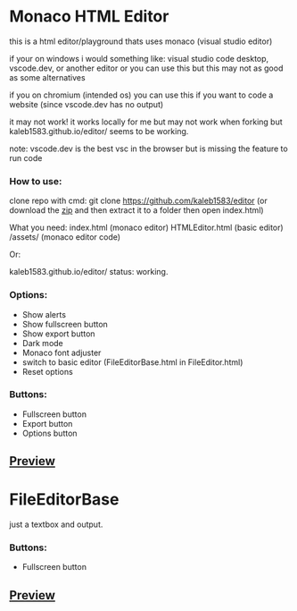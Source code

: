 # Monaco HTML Editor

this is a html editor/playground thats uses monaco (visual studio editor)

if your on windows
  i would something like: visual studio code desktop, vscode.dev, or another editor
  or you can use this but this may not as good as some alternatives

if you on chromium (intended os)
  you can use this if you want to code a website (since vscode.dev has no output)

it may not work! it works locally for me but may not work when forking but kaleb1583.github.io/editor/ seems to be working.

note: vscode.dev is the best vsc in the browser but is missing the feature to run code

### How to use:

clone repo with cmd: git clone https://github.com/kaleb1583/editor
(or download the [zip](https://github.com/Kaleb1583/editor/archive/refs/heads/main.zip) and then extract it to a folder then open index.html)

What you need:
  index.html (monaco editor)
  HTMLEditor.html (basic editor)
  /assets/ (monaco editor code)

Or:

kaleb1583.github.io/editor/ status: working.

### Options:
- Show alerts
- Show fullscreen button
- Show export button
- Dark mode
- Monaco font adjuster
- switch to basic editor (FileEditorBase.html in FileEditor.html)
- Reset options

### Buttons:
- Fullscreen button
- Export button
- Options button

[Preview](https://github.com/Kaleb1583/editor/blob/main/previews/WithMonaco.png)
---

# FileEditorBase

just a textbox and output.

### Buttons:
- Fullscreen button

[Preview](https://github.com/Kaleb1583/editor/blob/main/p/WithoutMonaco.png)
---

